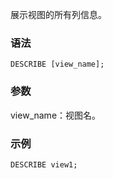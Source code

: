 展示视图的所有列信息。
### 语法
```
DESCRIBE [view_name];
```
### 参数
view_name：视图名。

### 示例
```
DESCRIBE view1;
```